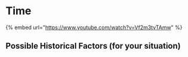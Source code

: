# Time

{% embed url="https://www.youtube.com/watch?v=Vf2m3tvTAmw" %}

## Possible Historical Factors (for your situation)
